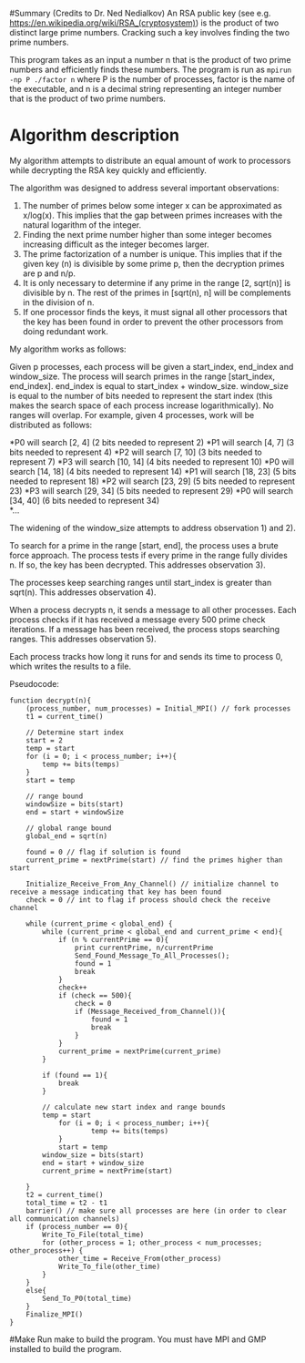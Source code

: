 #Summary (Credits to Dr. Ned Nedialkov)
An RSA public key (see e.g. https://en.wikipedia.org/wiki/RSA_(cryptosystem)) is the product of two distinct large prime numbers. Cracking such a key involves finding the two prime numbers.

This program takes as an input a number n that is the product of two prime numbers and efficiently finds these numbers.
The program is run as
```mpirun -np P ./factor n```
where P is the number of processes, factor is the name of the executable, and n is a decimal string representing an integer number that is the product of two prime numbers.

# Algorithm description
My algorithm attempts to distribute an equal amount of work to processors while decrypting the RSA key quickly and efficiently. 

The algorithm was designed to address several important observations:

1. The number of primes below some integer x can be approximated as x/log(x). 
This implies that the gap between primes increases with the natural logarithm of the integer.
2. Finding the next prime number higher than some integer becomes increasing difficult as the integer becomes larger.
3. The prime factorization of a number is unique. This implies that if the given key (n) is divisible by some prime p, then the 
decryption primes are p and n/p.
4. It is only necessary to determine if any prime in the range [2, sqrt(n)] is divisible by n. The rest of the primes in [sqrt(n), n] will
be complements in the division of n.
5. If one processor finds the keys, it must signal all other processors that the key has been found in order to prevent the other processors from 
doing redundant work.


My algorithm works as follows:

Given p processes, each process will be given a start_index, end_index and window_size. The process will search primes in the range [start_index, end_index]. end_index
is equal to start_index + window_size. window_size is equal to the number of bits needed to represent the start index (this makes the search space of each process increase 
logarithmically). No ranges will overlap. For example, given 4 processes, work will be distributed as follows:

*P0 will search [2, 4] (2 bits needed to represent 2)
*P1 will search [4, 7] (3 bits needed to represent 4)
*P2 will search [7, 10] (3 bits needed to represent 7)
*P3 will search [10, 14] (4 bits needed to represent 10)
*P0 will search [14, 18] (4 bits needed to represent 14)
*P1 will search [18, 23] (5 bits needed to represent 18)
*P2 will search [23, 29] (5 bits needed to represent 23)
*P3 will search [29, 34] (5 bits needed to represent 29)
*P0 will search [34, 40] (6 bits needed to represent 34)	
*...

The widening of the window_size attempts to address observation 1) and 2).

To search for a prime in the range [start, end], the process uses a brute force approach. The process tests if every prime in the range fully divides n. If so, the
key has been decrypted. This addresses observation 3).

The processes keep searching ranges until start_index is greater than sqrt(n). This addresses observation 4).

When a process decrypts n, it sends a message to all other processes. Each process checks if it has received a message every 500 prime check iterations. If a message has been
received, the process stops searching ranges. This addresses observation 5).

Each process tracks how long it runs for and sends its time to process 0, which writes the results to a file.

Pseudocode:

```
function decrypt(n){
	(process_number, num_processes) = Initial_MPI() // fork processes
	t1 = current_time()
	
	// Determine start index
	start = 2 
	temp = start
	for (i = 0; i < process_number; i++){
		temp += bits(temps)
	}	
	start = temp
	
	// range bound
	windowSize = bits(start)
	end = start + windowSize

	// global range bound
	global_end = sqrt(n)

	found = 0 // flag if solution is found 
	current_prime = nextPrime(start) // find the primes higher than start

	Initialize_Receive_From_Any_Channel() // initialize channel to receive a message indicating that key has been found	
	check = 0 // int to flag if process should check the receive channel
	
	while (current_prime < global_end) {
		while (current_prime < global_end and current_prime < end){
			if (n % currentPrime == 0){
				print currentPrime, n/currentPrime
				Send_Found_Message_To_All_Processes();
				found = 1
				break
			}
			check++
			if (check == 500){
				check = 0
				if (Message_Received_from_Channel()){
					found = 1
					break
				}
			}
			current_prime = nextPrime(current_prime)
		}

		if (found == 1){
			break
		}

		// calculate new start index and range bounds
		temp = start
        	for (i = 0; i < process_number; i++){
                	temp += bits(temps)
        	}
        	start = temp
		window_size = bits(start)
		end = start + window_size
		current_prime = nextPrime(start)

	}
	t2 = current_time()
	total_time = t2 - t1
	barrier() // make sure all processes are here (in order to clear all communication channels)
	if (process_number == 0){
		Write_To_File(total_time)
		for (other_process = 1; other_process < num_processes; other_process++) {
			other_time = Receive_From(other_process)
			Write_To_file(other_time)
		}
	}
	else{
		Send_To_P0(total_time)
	}
	Finalize_MPI()
}
```

#Make
Run make to build the program. You must have MPI and GMP installed to build the program.
